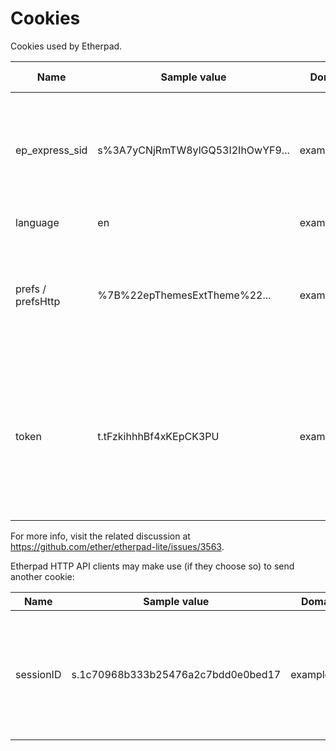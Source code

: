 # Cookies

Cookies used by Etherpad.

| Name            | Sample value                       | Domain      | Path | Expires/max-age | Http-only| Secure |  Usage description                                                                                                                                                                                                                                                                                                                                                                                                                                                                                                                                                                                                                                                                                                                                                                        |
|-----------------|------------------------------------|-------------|------|-----------------|----------|--------|-------------------------------------------------------------------------------------------------------------------------------------------------------------------------------------------------------------------------------------------------------------------------------------------------------------------------------------------------------------------------------------------------------------------------------------------------------------------------------------------------------------------------------------------------------------------------------------------------------------------------------------------------------------------------------------------------------------------------------------------------------------------------------------------|
|ep_express_sid   | s%3A7yCNjRmTW8ylGQ53I2IhOwYF9...   | example.org | /    | Session         | true     | true   | Session ID of the [Express web framework](https://expressjs.com). When Etherpad is behind a reverse proxy, and an administrator wants to use session stickiness, he may use this cookie. If you are behind a reverse proxy, please remember to set `trustProxy: true` in `settings.json`. Set in [webaccess.js#L131](https://github.com/ether/etherpad-lite/blob/01497aa399690e44393e91c19917d11d025df71b/src/node/hooks/express/webaccess.js#L131).                                                                                                                                                                                                                                                                                                                                      |
|language         | en                                 | example.org | /    | Session         | false    | true   | The language of the UI (e.g.: `en-GB`, `it`). Set in [pad_editor.js#L111](https://github.com/ether/etherpad-lite/blob/01497aa399690e44393e91c19917d11d025df71b/src/static/js/pad_editor.js#L111).                                                                                                                                                                                                                                                                                                                                                                                                                                                                                                                                                                                         |
|prefs / prefsHttp| %7B%22epThemesExtTheme%22...       | example.org | /p   | year 3000       | false    | true   | Client-side preferences (e.g.: font family, chat always visible, show authorship colors, ...). Set in [pad_cookie.js#L49](https://github.com/ether/etherpad-lite/blob/01497aa399690e44393e91c19917d11d025df71b/src/static/js/pad_cookie.js#L49). `prefs` is used if Etherpad is accessed over HTTPS, `prefsHttp` if accessed over HTTP. For more info see https://github.com/ether/etherpad-lite/issues/3179.                                                                                                                                                                                                                                                                                                                                                                             |
|token            | t.tFzkihhhBf4xKEpCK3PU             | example.org | /    | 60 days         | false    | true   | A random token representing the author, of the form `t.randomstring_of_lenght_20`. The random string is generated by the client, at ([pad.js#L55-L66](https://github.com/ether/etherpad-lite/blob/01497aa399690e44393e91c19917d11d025df71b/src/static/js/pad.js#L55-L66)). This cookie is always set by the client (at [pad.js#L153-L158](https://github.com/ether/etherpad-lite/blob/01497aa399690e44393e91c19917d11d025df71b/src/static/js/pad.js#L153-L158)) without any solicitation from the server. It is used for all the pads accessed via the web UI (not used for the HTTP API). On the server side, its value is accessed at [SecurityManager.js#L33](https://github.com/ether/etherpad-lite/blob/01497aa399690e44393e91c19917d11d025df71b/src/node/db/SecurityManager.js#L33).|

For more info, visit the related discussion at https://github.com/ether/etherpad-lite/issues/3563.

Etherpad HTTP API clients may make use (if they choose so) to send another cookie:

| Name            | Sample value                       | Domain      | Usage description                                                                                                                                                                                                                                                                                                                                                                                                                          |
|-----------------|------------------------------------|-------------|--------------------------------------------------------------------------------------------------------------------------------------------------------------------------------------------------------------------------------------------------------------------------------------------------------------------------------------------------------------------------------------------------------------------------------------------|
|sessionID        | s.1c70968b333b25476a2c7bdd0e0bed17 | example.org | Sessions can be created between a group and an author. This allows an author to access more than one group. The sessionID will be set as a cookie to the client and is valid until a certain date. The session cookie can also contain multiple comma-separated sessionIDs, allowing a user to edit pads in different groups at the same time. More info - https://github.com/ether/etherpad-lite/blob/develop/doc/api/http_api.md#session |
